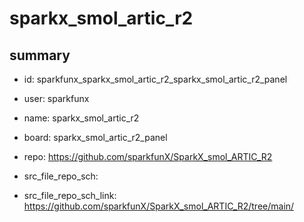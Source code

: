 # sparkx_smol_artic_r2
 
## summary 
* id: sparkfunx_sparkx_smol_artic_r2_sparkx_smol_artic_r2_panel
* user: sparkfunx
* name: sparkx_smol_artic_r2
* board: sparkx_smol_artic_r2_panel
* repo: https://github.com/sparkfunX/SparkX_smol_ARTIC_R2



* src_file_repo_sch: 
* src_file_repo_sch_link: https://github.com/sparkfunX/SparkX_smol_ARTIC_R2/tree/main/




